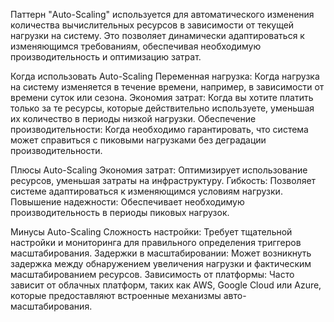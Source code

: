 Паттерн "Auto-Scaling" используется для автоматического изменения количества вычислительных ресурсов в зависимости от 
текущей нагрузки на систему. Это позволяет динамически адаптироваться к изменяющимся требованиям, обеспечивая необходимую 
производительность и оптимизацию затрат.

Когда использовать Auto-Scaling
Переменная нагрузка: Когда нагрузка на систему изменяется в течение времени, например, в зависимости от времени суток или сезона.
Экономия затрат: Когда вы хотите платить только за те ресурсы, которые действительно используете, уменьшая их количество в периоды низкой нагрузки.
Обеспечение производительности: Когда необходимо гарантировать, что система может справиться с пиковыми нагрузками без деградации производительности.

Плюсы Auto-Scaling
Экономия затрат: Оптимизирует использование ресурсов, уменьшая затраты на инфраструктуру.
Гибкость: Позволяет системе адаптироваться к изменяющимся условиям нагрузки.
Повышение надежности: Обеспечивает необходимую производительность в периоды пиковых нагрузок.

Минусы Auto-Scaling
Сложность настройки: Требует тщательной настройки и мониторинга для правильного определения триггеров масштабирования.
Задержки в масштабировании: Может возникнуть задержка между обнаружением увеличения нагрузки и фактическим масштабированием ресурсов.
Зависимость от платформы: Часто зависит от облачных платформ, таких как AWS, Google Cloud или Azure, которые предоставляют встроенные механизмы авто-масштабирования.